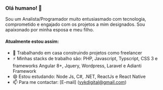 ### Olá humano! 👋

Sou um Analista/Programador muito entusiasmado com tecnologia, comprometido e engajado com os projetos a mim designados.  Sou apaixonado por minha esposa e meu filho.

#### Atualmente estou assim:

- 🔭 Trabalhando em casa construindo projetos como freelancer
- ⚡ Minhas stacks de trabalho são: PHP, Javascript, Typscript, CSS 3 e frameworks Angular 8+, Jquery, Wordpress, Laravel e Adianti Framework
- 😄 Estou estudando: Node Js, C#, .NET, ReactJs e React Native
- 📫 Para me contactar: [E-mail] (vykdigital@gmail.com)



